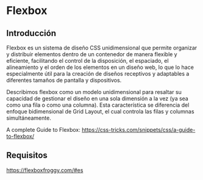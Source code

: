 # Flexbox

## Introducción

Flexbox es un sistema de diseño CSS unidimensional que permite organizar y distribuir elementos dentro de un contenedor de manera flexible y eficiente, facilitando el control de la disposición, el espaciado, el alineamiento y el orden de los elementos en un diseño web, lo que lo hace especialmente útil para la creación de diseños receptivos y adaptables a diferentes tamaños de pantalla y dispositivos.

Describimos flexbox como un modelo unidimensional para resaltar su capacidad de gestionar el diseño en una sola dimensión a la vez (ya sea como una fila o como una columna). Esta característica se diferencia del enfoque bidimensional de Grid Layout, el cual controla las filas y columnas simultáneamente.

A complete Guide to Flexbox: https://css-tricks.com/snippets/css/a-guide-to-flexbox/

## Requisitos

https://flexboxfroggy.com/#es
